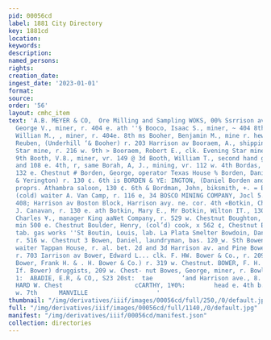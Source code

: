 ```yaml
---
pid: 00056cd
label: 1881 City Directory
key: 1881cd
location: 
keywords: 
description: 
named_persons: 
rights: 
creation_date: 
ingest_date: '2023-01-01'
format: 
source: 
order: '56'
layout: cmhc_item
text: 'A.B. MEYER & CO,  Ore Milling and Sampling WOKS, 00% Ssrrison ave  BOO BOW        Gey  Booco,
  George V., miner, r. 404 e. ath ''§ Booco, Isaac S., miner, ~ 404 8th Pd Booco,
  Willian M., , miner, r. 404e. 8th ms Booher, Benjamin M., mine r. hewl e. 4th Booher,
  Reuben, (Underhill ‘& Booher) r. 203 Harrison av Booraem, A., shipping clk. Evening
  Star mine, r. 216 w. 9th > Booraem, Robert E., clk. Evening Star mine, r. 216 w.
  9th Booth, V.8., miner, vr. 149 @ 3d Booth, William T., second hand goods, 144 w.Chestnat
  and 108 e. 4th, r, same Borah, A, J., mining, vr. 112 w. 4th Bordas, T. S. er, bds.
  132 e. Chestnut # Borden, George, operator Texas House % Borden, Daniel, (Borden
  & Yerington) r. 130 ¢. 6th is BORDEN & YE: INGTON, (Daniel Borden and Bert Yerington)
  proprs. Athambra saloon, 130 ¢. 6th & Bordman, John, biksmith, +. = Borras, Loumar,
  (cold) waiter A. Van Camp, r. 116 e, 34 BOSCO MINING COMPANY, Jocl 5. French, Superintendent,
  408; Harrison av Boston Block, Harrison avy. ne. cor. 4th «Botkin, Charles D., tailor
  J. Canavan, r. 130 e. ath Botkin, Mary E., Mr Botkin, Wilton IT., 130 ¢. Sth Bottcher,
  Charles ¥., manager King aaNet Company, r. 529 w. Chestnut Boughton, George T.,
  min 500 e. Chestnut Boulder, Henry, (col’d) cook, x 562 ¢, Chestnut Bousman, James,
  tab. gas works ''St Boutin, Louis, lab. La Plata Smelter Bowdoin, Daniel II., miner,
  r. 516 w. Chestnut 3 Bowen, Daniel, laundryman, bas. 120_w. Sth Bowen, Isaac, (cold),
  waiter Tappan House, r. al. bet. 2d and 3d Harrison av. and Pine Bowen, + mining,
  r. 703 Iarrison av Bower, Edward L... clk. F. HW. Bower & Co., r. 209 w. Chestnut)
  Bower, Frank H. & . H. Bower & Co.) r. 319 w. Chestnut. BOWER, F. H. & CO., (Frank
  If. Bower) druggists, 209 w. Chest- nut Bowes, George, miner, r. Bowlen, John, (cola),
  1:  ABADIE, E.R, & CO,, S23 20st:  tae        ‘and Harrison ave., 8. W. ¢¢     WAL             estnut,     STEEL,
  HARD W. Chest                    cCARTHY, 1¥0%:        head e. 4th b., baa. 108
  w. 7th      MANVILLE                   '
thumbnail: "/img/derivatives/iiif/images/00056cd/full/250,/0/default.jpg"
full: "/img/derivatives/iiif/images/00056cd/full/1140,/0/default.jpg"
manifest: "/img/derivatives/iiif/00056cd/manifest.json"
collection: directories
---
```

